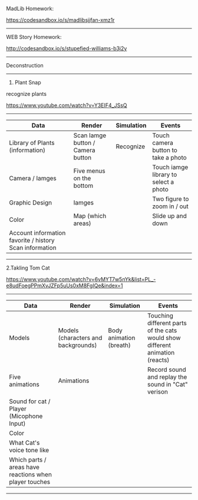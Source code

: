 MadLib Homework:


https://codesandbox.io/s/madlibsjjfan-xmz1r

****

WEB Story Homework:


http://codesandbox.io/s/stupefied-williams-b3j2y

****

Deconstruction

***

1. Plant Snap

recognize plants

https://www.youtube.com/watch?v=Y3EIF4_JSsQ


***

| __Data__                            | __Render__ | __Simulation__ | __Events__ |
|-------------------------------------|------------|----------------|------------|
| Library of Plants (information)     | Scan Iamge button / Camera button | Recognize | Touch camera button to take a photo |
| Camera / Iamges                     | Five menus on the bottom          |  | Touch iamge library to select a photo |
| Graphic Design                      | Iamges                            |  | Two figure to zoom in / out |
| Color                               | Map (which areas)                 |  | Slide up and down |
| Account information favorite / history Scan information |


***



2.Takling Tom Cat

https://www.youtube.com/watch?v=6vMYT7w5nYk&list=PL_-e8udFoegPPmXvJZFp5uUs0xM8FgIQe&index=1



***

| __Data__                            | __Render__ | __Simulation__ | __Events__ |
|-------------------------------------|------------|----------------|------------|
| Models                              | Models (characters and backgrounds) | Body animation (breath)  | Touching different parts of the cats would show different animation (reacts) |
| Five animations                     | Animations          |  | Record sound and replay the sound in "Cat" verison |
| Sound for cat / Player (Micophone Input)  |                      |  
| Color                               |                                   |  
| What Cat's voice tone like          |
| Which parts / areas have reactions when player touches |

***
